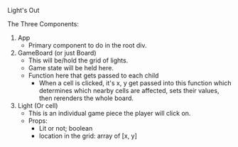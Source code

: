 Light's Out

The Three Components:

1. App
	- Primary component to do in the root div.
2. GameBoard (or just Board)
	- This will be/hold the grid of lights.
	- Game state will be held here.
	- Function here that gets passed to each child
		- When a cell is clicked, it's x, y get passed into this function which determines which nearby cells are affected, sets their values, then rerenders the whole board.
3. Light (Or cell)
	- This is an individual game piece the player will click on.
	- Props:
		- Lit or not; boolean
		- location in the grid: array of [x, y]